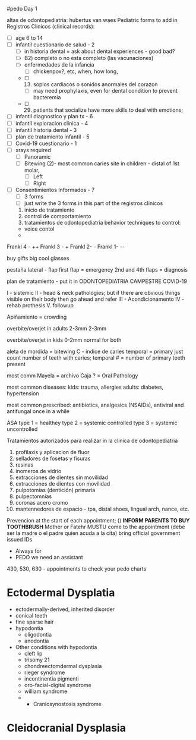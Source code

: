 #pedo Day 1

altas de odontopediatria: hubertus van waes
Pediatric forms to add in Registros Clinicos (clinical records):
- [ ] age 6 to 14
- [ ] infantil cuestionario de salud - 2
	- [ ] in historia dental = ask about dental experiences - good bad?
	- [ ] B2) completo o no esta completo (las vacunaciones)
	- [ ] enfermedades de la infancia 
		- [ ] chickenpox?, etc, when, how long, 
	- [ ] 13) soplos cardiacos o sonidos anormales del corazon
		- [ ] may need prophylaxis, even for dental condition to prevent bacteremia
	- [ ] 29) patients that socialize have more skills to deal with emotions;
- [ ] infantil diagnostico y plan tx - 6
- [ ] infantil exploracion clinica - 4
- [ ] infantil historia dental - 3
- [ ] plan de tratamiento infantil - 5
- [ ] Covid-19 cuestionario - 1
- [ ] xrays required
	- [ ] Panoramic
	- [ ] Bitewing (2)- most common caries site in children - distal of 1st molar,
		- [ ] Left
		- [ ] Right
- [ ] Consentimientos Informados - 7
	- [ ] 3 forms
	- [ ] just write the 3 forms in this part of the registros clinicos
	1) inicio de tratamiento
	2) control de comportamiento
	3) tratamientos de odontopediatria
	behavior techniques to control:
	- voice contol
	- 
Frankl 4 - ++
Frankl 3 - +
Frankl 2-  - 
Frankl 1- --

buy gifts
big cool glasses

pestaña lateral - flap
first flap = emergency
2nd and 4th flaps = diagnosis

plan de tratamiento - put it in ODONTOPEDIATRIA CAMPESTRE COVID-19

I - sistemic
II - head & neck pathologies; but if there are obvious things visible on their body then go ahead and refer
III - Acondicionamento 
IV - rehab prothesis
V. followup

Apiñamiento = crowding

overbite/overjet in adults
2-3mm
2-3mm

overbite/overjet in kids
0-2mm normal for both

aleta de mordida = bitewing
C - indice de caries
temporal = primary
just count number of teeth with caries;
temporal # = number of primary teeth present



most comm
Mayela = archivo
Caja ? = 
Oral Pathology

most common diseases:
kids: trauma, allergies
adults: diabetes, hypertension

most common prescribed:
antibiotics, analgesics (NSAIDs), antiviral and antifungal once in a while

ASA
type 1 = healthey
type 2 = systemic controlled
type 3 = systemic uncontrolled

Tratamientos autorizados para realizar in la clinica de odontopediatria
1. profilaxis y aplicacion de fluor
2. selladores de fosetas y fisuras
3. resinas
4. inomeros de vidrio
5. extracciones de dientes sin movilidad
6. extracciones de dientes con movilidad
7. pulpotomías (dentición) primaria
8. pulpectomnías
9. coronas acero cromo
10. mantennedores de espacio - tpa, distal shoes, lingual arch, nance, etc.

Prevencion at the start of each appointment; ()
**INFORM PARENTS TO BUY TOOTHBRUSH**
Mother or Fatehr MUSTU come to the appointment (debe ser la madre o el padre quien acuda a la cita)
 bring official government issued IDs
 - Always for 
 - PEDO we need an assistant

430, 530, 630 - appointments to check your pedo charts

# Ectodermal Dysplatia
- ectodermally-derived, inherited disorder
- conical teeth
- fine sparse hair
- hypodontia
	- oligodontia
	- anodontia
- Other conditions with hypodontia
	- cleft lip
	- trisomy 21
	- chondreectomdermal dysplasia
	- rieger syndrome
	- incontinentia pigmenti
	- oro-facial-digital syndrome
	- william syndrome
	- - Craniosynostosis syndrome

# Cleidocranial Dysplasia 


	
